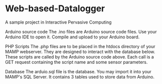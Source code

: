 # Web-based-Datalogger
A sample project in Interactive Pervasive Computing

Arduino source code
The .ino files are Arduino source code files. Use your Arduino IDE to open it.
Compile and upload to your Arduino board.

PHP Scripts
The .php files are to be placed in the htdocs directory of your MAMP webserver.
They are designed to interact with the database below. These scripts are called by
the Arduino source code above. Each call is a GET request containing the script name
and some sensor parameters.

Database
The arduio.sql file is the database. You may import it into your MAMP's SQL Server.
It contains 3 tables used to store data from Arduino.

